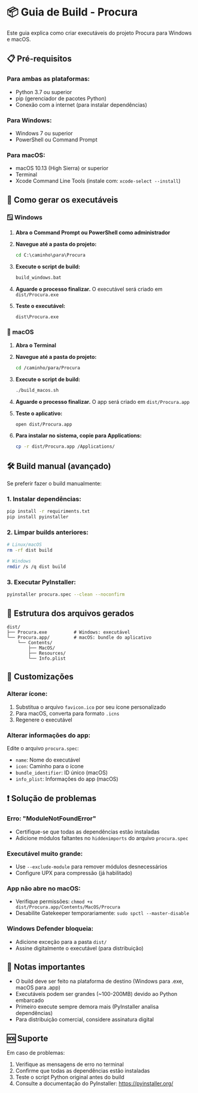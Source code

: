 # 📦 Guia de Build - Procura

Este guia explica como criar executáveis do projeto Procura para Windows e macOS.

## 📋 Pré-requisitos

### Para ambas as plataformas:
- Python 3.7 ou superior
- pip (gerenciador de pacotes Python)
- Conexão com a internet (para instalar dependências)

### Para Windows:
- Windows 7 ou superior
- PowerShell ou Command Prompt

### Para macOS:
- macOS 10.13 (High Sierra) or superior  
- Terminal
- Xcode Command Line Tools (instale com: `xcode-select --install`)

## 🚀 Como gerar os executáveis

### 🪟 Windows

1. **Abra o Command Prompt ou PowerShell como administrador**

2. **Navegue até a pasta do projeto:**
   ```cmd
   cd C:\caminho\para\Procura
   ```

3. **Execute o script de build:**
   ```cmd
   build_windows.bat
   ```

4. **Aguarde o processo finalizar.** O executável será criado em `dist/Procura.exe`

5. **Teste o executável:**
   ```cmd
   dist\Procura.exe
   ```

### 🍎 macOS

1. **Abra o Terminal**

2. **Navegue até a pasta do projeto:**
   ```bash
   cd /caminho/para/Procura
   ```

3. **Execute o script de build:**
   ```bash
   ./build_macos.sh
   ```

4. **Aguarde o processo finalizar.** O app será criado em `dist/Procura.app`

5. **Teste o aplicativo:**
   ```bash
   open dist/Procura.app
   ```

6. **Para instalar no sistema, copie para Applications:**
   ```bash
   cp -r dist/Procura.app /Applications/
   ```

## 🛠️ Build manual (avançado)

Se preferir fazer o build manualmente:

### 1. Instalar dependências:
```bash
pip install -r requiriments.txt
pip install pyinstaller
```

### 2. Limpar builds anteriores:
```bash
# Linux/macOS
rm -rf dist build

# Windows
rmdir /s /q dist build
```

### 3. Executar PyInstaller:
```bash
pyinstaller procura.spec --clean --noconfirm
```

## 📁 Estrutura dos arquivos gerados

```
dist/
├── Procura.exe          # Windows: executável
└── Procura.app/         # macOS: bundle do aplicativo
    └── Contents/
        ├── MacOS/
        ├── Resources/
        └── Info.plist
```

## 🔧 Customizações

### Alterar ícone:
1. Substitua o arquivo `favicon.ico` por seu ícone personalizado
2. Para macOS, converta para formato `.icns`
3. Regenere o executável

### Alterar informações do app:
Edite o arquivo `procura.spec`:
- `name`: Nome do executável
- `icon`: Caminho para o ícone
- `bundle_identifier`: ID único (macOS)
- `info_plist`: Informações do app (macOS)

## ❗ Solução de problemas

### Erro: "ModuleNotFoundError"
- Certifique-se que todas as dependências estão instaladas
- Adicione módulos faltantes no `hiddenimports` do arquivo `procura.spec`

### Executável muito grande:
- Use `--exclude-module` para remover módulos desnecessários
- Configure UPX para compressão (já habilitado)

### App não abre no macOS:
- Verifique permissões: `chmod +x dist/Procura.app/Contents/MacOS/Procura`  
- Desabilite Gatekeeper temporariamente: `sudo spctl --master-disable`

### Windows Defender bloqueia:
- Adicione exceção para a pasta `dist/`
- Assine digitalmente o executável (para distribuição)

## 📝 Notas importantes

- O build deve ser feito na plataforma de destino (Windows para .exe, macOS para .app)
- Executáveis podem ser grandes (~100-200MB) devido ao Python embarcado
- Primeiro execute sempre demora mais (PyInstaller analisa dependências)
- Para distribuição comercial, considere assinatura digital

## 🆘 Suporte

Em caso de problemas:
1. Verifique as mensagens de erro no terminal
2. Confirme que todas as dependências estão instaladas
3. Teste o script Python original antes do build
4. Consulte a documentação do PyInstaller: https://pyinstaller.org/